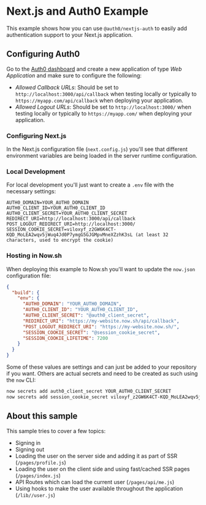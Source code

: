 # Next.js and Auth0 Example

This example shows how you can use `@auth0/nextjs-auth` to easily add authentication support to your Next.js application.

## Configuring Auth0

Go to the [Auth0 dashboard](https://manage.auth0.com/) and create a new application of type *Web Application* and make sure to configure the following:

 - *Allowed Callback URLs*: Should be set to `http://localhost:3000/api/callback` when testing locally or typically to `https://myapp.com/api/callback` when deploying your application.
 - *Allowed Logout URLs*: Should be set to `http://localhost:3000/` when testing locally or typically to `https://myapp.com/` when deploying your application.

### Configuring Next.js

In the Next.js configuration file (`next.config.js`) you'll see that different environment variables are being loaded in the server runtime configuration. 

### Local Development

For local development you'll just want to create a `.env` file with the necessary settings:

```
AUTH0_DOMAIN=YOUR_AUTH0_DOMAIN
AUTH0_CLIENT_ID=YOUR_AUTH0_CLIENT_ID
AUTH0_CLIENT_SECRET=YOUR_AUTH0_CLIENT_SECRET
REDIRECT_URI=http://localhost:3000/api/callback
POST_LOGOUT_REDIRECT_URI=http://localhost:3000/
SESSION_COOKIE_SECRET=viloxyf_z2GW6K4CT-KQD_MoLEA2wqv5jWuq4Jd0P7ymgG5GJGMpvMneXZzhK3sL (at least 32 characters, used to encrypt the cookie)
```

### Hosting in Now.sh

When deploying this example to Now.sh you'll want to update the `now.json` configuration file:

```json
{
  "build": {
    "env": {
      "AUTH0_DOMAIN": "YOUR_AUTH0_DOMAIN",
      "AUTH0_CLIENT_ID": "YOUR_AUTH0_CLIENT_ID",
      "AUTH0_CLIENT_SECRET": "@auth0_client_secret",
      "REDIRECT_URI": "https://my-website.now.sh/api/callback",
      "POST_LOGOUT_REDIRECT_URI": "https://my-website.now.sh/",
      "SESSION_COOKIE_SECRET": "@session_cookie_secret",
      "SESSION_COOKIE_LIFETIME": 7200
    }
  }
}
```

Some of these values are settings and can just be added to your repository if you want. Others are actual secrets and need to be created as such using the `now` CLI:

```bash
now secrets add auth0_client_secret YOUR_AUTH0_CLIENT_SECRET
now secrets add session_cookie_secret viloxyf_z2GW6K4CT-KQD_MoLEA2wqv5jWuq4Jd0P7ymgG5GJGMpvMneXZzhK3sL
```

## About this sample

This sample tries to cover a few topics:

 - Signing in
 - Signing out
 - Loading the user on the server side and adding it as part of SSR (`/pages/profile.js`)
 - Loading the user on the client side and using fast/cached SSR pages (`/pages/index.js`)
 - API Routes which can load the current user (`/pages/api/me.js`)
 - Using hooks to make the user available throughout the application (`/lib//user.js`)
